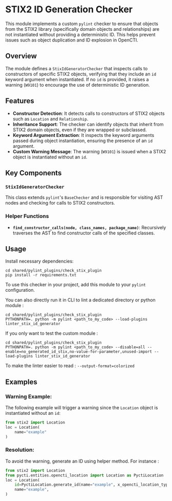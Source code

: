 # STIX2 ID Generation Checker

This module implements a custom `pylint` checker to ensure that objects from the STIX2 library (specifically domain objects and relationships) are not instantiated without providing a deterministic ID. This helps prevent issues such as object duplication and ID explosion in OpenCTI.

## Overview

The module defines a `StixIdGeneratorChecker` that inspects calls to constructors of specific STIX2 objects, verifying that they include an `id` keyword argument when instantiated. If no `id` is provided, it raises a warning (`W9101`) to encourage the use of deterministic ID generation.

## Features

- **Constructor Detection**: It detects calls to constructors of STIX2 objects such as `Location` and `Relationship`.
- **Inheritance Support**: The checker can identify objects that inherit from STIX2 domain objects, even if they are wrapped or subclassed.
- **Keyword Argument Extraction**: It inspects the keyword arguments passed during object instantiation, ensuring the presence of an `id` argument.
- **Custom Warning Message**: The warning (`W9101`) is issued when a STIX2 object is instantiated without an `id`.

## Key Components

### `StixIdGeneratorChecker`

This class extends `pylint`'s `BaseChecker` and is responsible for visiting AST nodes and checking for calls to STIX2 constructors.

### Helper Functions

- **`find_constructor_calls(node, class_names, package_name)`**: Recursively traverses the AST to find constructor calls of the specified classes.

## Usage

Install necessary dependencies:
```shell
cd shared/pylint_plugins/check_stix_plugin
pip install -r requirements.txt
```

To use this checker in your project, add this module to your `pylint` configuration.

You can also directly run it in CLI to lint a dedicated directory or python module : 
```shell
cd shared/pylint_plugins/check_stix_plugin
PYTHONPATH=. python -m pylint <path_to_my_code> --load-plugins linter_stix_id_generator
```
If you only want to test the custom module :
```shell
cd shared/pylint_plugins/check_stix_plugin
PYTHONPATH=. python -m pylint <path_to_my_code> --disable=all --enable=no_generated_id_stix,no-value-for-parameter,unused-import --load-plugins linter_stix_id_generator
```

To make the linter easier to read :
`--output-format=colorized`
## Examples

### Warning Example: 
The following example will trigger a warning since the `Location` object is instantiated without an `id`:
```python
from stix2 import Location
loc = Location(
    name="example"
)
```

### Resolution:
To avoid the warning, generate an ID using helper method. For instance :
```python
from stix2 import Location
from pycti.entities.opencti_location import Location as PyctiLocation
loc = Location(
    id=PyctiLocation.generate_id(name="example", x_opencti_location_type="City"),
    name="example",
)
```
